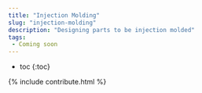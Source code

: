 ```yaml
---
title: "Injection Molding"
slug: "injection-molding"
description: "Designing parts to be injection molded"
tags:
 - Coming soon
---
```


* toc
{:toc}

{% include contribute.html %}
